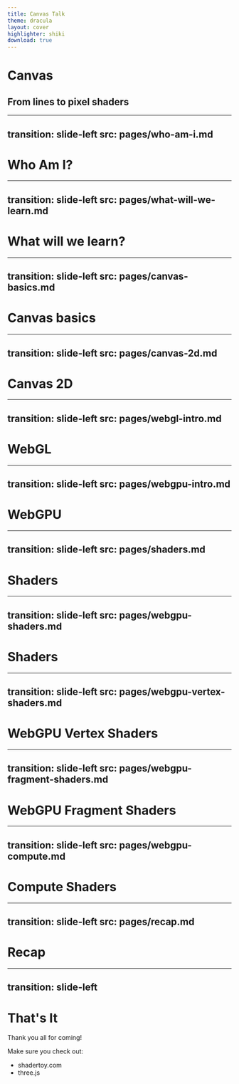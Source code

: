 ```yaml
---
title: Canvas Talk
theme: dracula
layout: cover
highlighter: shiki
download: true
---
```


# Canvas
## From lines to pixel shaders

---
transition: slide-left
src: pages/who-am-i.md
---

# Who Am I?

---
transition: slide-left
src: pages/what-will-we-learn.md
---

# What will we learn?

---
transition: slide-left
src: pages/canvas-basics.md
---

# Canvas basics

---
transition: slide-left
src: pages/canvas-2d.md
---

# Canvas 2D

---
transition: slide-left
src: pages/webgl-intro.md
---

# WebGL

---
transition: slide-left
src: pages/webgpu-intro.md
---

# WebGPU

---
transition: slide-left
src: pages/shaders.md
---


# Shaders


---
transition: slide-left
src: pages/webgpu-shaders.md
---

# Shaders



---
transition: slide-left
src: pages/webgpu-vertex-shaders.md
---

# WebGPU Vertex Shaders

---
transition: slide-left
src: pages/webgpu-fragment-shaders.md
---

# WebGPU Fragment Shaders

---
transition: slide-left
src: pages/webgpu-compute.md
---

# Compute Shaders

---
transition: slide-left
src: pages/recap.md
---

# Recap

---
transition: slide-left
---

# That's It

Thank you all for coming!

Make sure you check out:
- shadertoy.com
- three.js